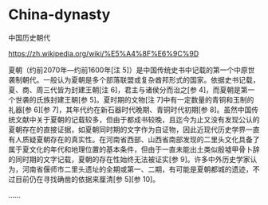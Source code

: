 # China-dynasty
中国历史朝代

https://zh.wikipedia.org/wiki/%E5%A4%8F%E6%9C%9D

夏朝（约前2070年—约前1600年[注 5]）是中国传统史书中记载的第一个中原世袭制朝代。一般认为夏朝是多个部落联盟或复杂酋邦形式的国家。依据史书记载，夏、商、周三代皆为封建王朝[注 6]，君主与诸侯分而治之[参 4]，而夏朝是第一个世袭的氏族封建王朝[参 5]。夏时期的文物[注 7]中有一定数量的青铜和玉制的礼器[参 6][参 7]，其年代约在新石器时代晚期、青铜时代初期[参 8]。虽然中国传统文献中关于夏朝的记载较多，但由于都成书较晚，且迄今为止又没有发现公认的夏朝存在的直接证据，如夏朝同时期的文字作为自证物，因此近现代历史学界一直有人质疑夏朝存在的真实性。在河南省西部、山西省南部发现的二里头文化具备了属于夏文化的年代和地理位置的基本条件，但由于一直未能出土类似殷墟甲骨卜辞的同时期的文字记载，夏朝的存在性始终无法被证实[参 9]。许多中外历史学家认为，河南省偃师市二里头遗址的全期或第一、二期，有可能是夏朝都城的遗迹，不过目前仍在寻找确凿的依据来厘清[参 5][参 10]。

……
